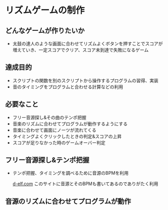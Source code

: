 # リズムゲームの制作

## どんなゲームが作りたいか
- 太鼓の達人のような画面に合わせてリズムよくボタンを押すことでスコアが増えていき、一定スコアでクリア、スコア未到達で失敗になるゲーム
## 達成目的
- スクリプトの関数を別のスクリプトから操作するプログラムの習得、実装
- 音のタイミングをプログラムと合わせる計算などの利用
## 必要なこと
- フリー音源探し&その曲のテンポ把握
- 音楽のリズムに合わせてプログラムが動作するようにする
- 音楽に合わせて画面にノーツが流れてくる
- タイミングよくクリックしたときの判定&スコアの上昇
- スコアが足りなかった時のゲームオーバー判定
## フリー音源探し&テンポ把握
- テンポ把握、タイミングを調べるために音源のBPMを利用

  [d-elf.com](https://www.d-elf.com/)
このサイトに音源とそのBPMも書いてあるのでありがたく利用
## 音源のリズムに合わせてプログラムが動作
